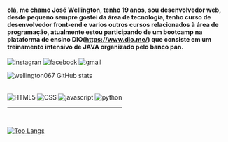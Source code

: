 
#### olá, me chamo José Wellington, tenho 19 anos, sou desenvolvedor web, desde pequeno sempre gostei da área de tecnologia, tenho curso de desenvolvedor front-end e varios outros cursos relacionados à área de programação, atualmente estou participando de um bootcamp na plataforma de ensino DIO(https://www.dio.me/) que consiste em um treinamento intensivo de JAVA organizado pelo banco pan.

[![instagran](https://img.shields.io/badge/Instagram-E4405F?style=for-the-badge&logo=instagram&logoColor=white)](https://instagram.com/wellington_de_franca)
[![facebook](https://img.shields.io/badge/Facebook-1877F2?style=for-the-badge&logo=facebook&logoColor=white)]()
[![gmail](https://img.shields.io/badge/Gmail-D14836?style=for-the-badge&logo=gmail&logoColor=white)](wellington52378@gmail.com)

![wellington067 GitHub stats](https://github-readme-stats.vercel.app/api?username=wellington067&show_icons=true&theme=tokyonight) 

<div style="display: inline-block"><br/>


  <img align= "center" alt= "HTML5" src= "https://img.shields.io/badge/HTML5-E34F26?style=for-the-badge&logo=html5&logoColor=white">
  
  <img align= "center" alt="CSS" src="https://img.shields.io/badge/CSS3-1572B6?style=for-the-badge&logo=css3&logoColor=white">
  
  <img align= "center" alt= "javascript" src= "https://img.shields.io/badge/JavaScript-F7DF1E?style=for-the-badge&logo=javascript&logoColor=black">
  
  <img align= "center" alt= "python" src= "https://img.shields.io/badge/Python-14354C?style=for-the-badge&logo=python&logoColor=white">
  
  <br/>
  <hr/>
  <br/>
<div/>

 [![Top Langs](https://github-readme-stats.vercel.app/api/top-langs/?username=wellington067&layout=compact&langs_count=6&theme=tokyonight)](https://github.com/wellington067/github-readme-stats)
